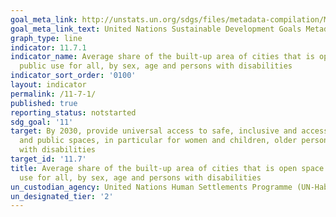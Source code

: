 ```yaml
---
goal_meta_link: http://unstats.un.org/sdgs/files/metadata-compilation/Metadata-Goal-11.pdf
goal_meta_link_text: United Nations Sustainable Development Goals Metadata (pdf 2066kB)
graph_type: line
indicator: 11.7.1
indicator_name: Average share of the built-up area of cities that is open space for
  public use for all, by sex, age and persons with disabilities
indicator_sort_order: '0100'
layout: indicator
permalink: /11-7-1/
published: true
reporting_status: notstarted
sdg_goal: '11'
target: By 2030, provide universal access to safe, inclusive and accessible, green
  and public spaces, in particular for women and children, older persons and persons
  with disabilities
target_id: '11.7'
title: Average share of the built-up area of cities that is open space for public
  use for all, by sex, age and persons with disabilities
un_custodian_agency: United Nations Human Settlements Programme (UN-Habitat)
un_designated_tier: '2'
---
```


